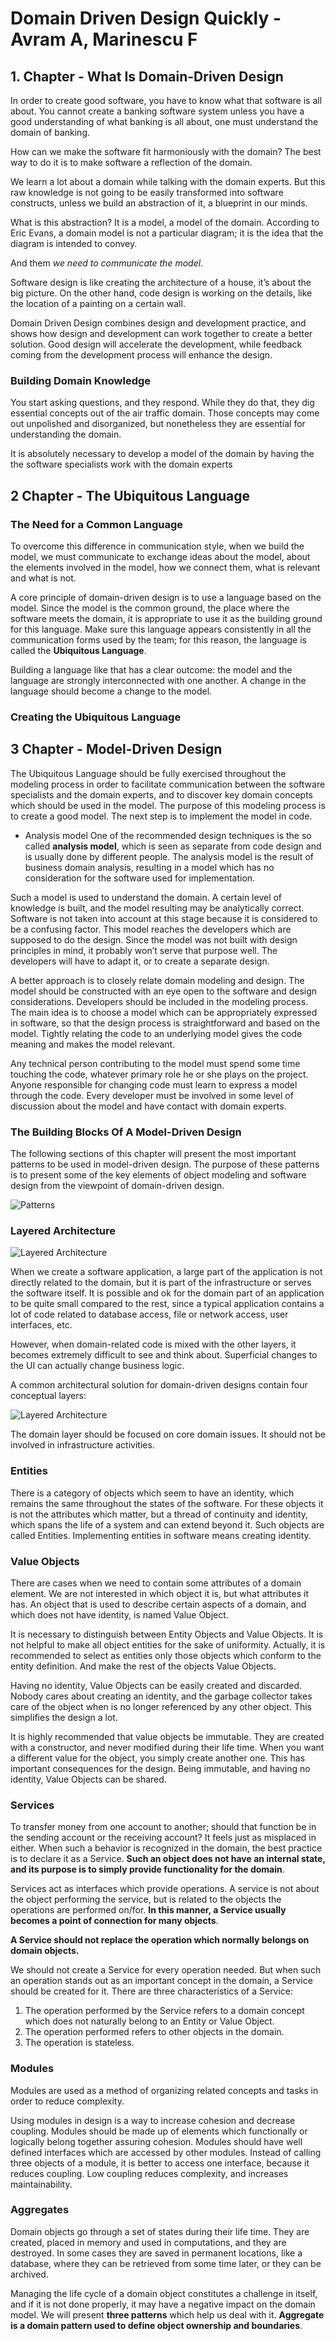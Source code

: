 # Domain Driven Design Quickly - Avram A, Marinescu F

## 1. Chapter - What Is Domain-Driven Design
In order to create good software, you have to know what that software is all about. You cannot create a banking software system unless you have a good understanding of what banking is all about, one must understand the domain of banking.

How can we make the software fit harmoniously with the domain? The best way to do it is to make software a reflection of the domain.

We learn a lot about a domain while talking with the domain experts. But this raw knowledge is not going to be easily transformed into software constructs, unless we build an abstraction of it, a blueprint in our minds.

What is this abstraction? It is a model, a model
of the domain. According to Eric Evans, a domain model is not a particular diagram; it is the idea that the diagram is intended to convey.

And them _we need to communicate the model_.

Software design is like creating the architecture of a house, it’s about the big picture. On the other hand, code design is working on the details, like the location of a painting on a certain wall.

Domain Driven Design combines design and development practice, and shows how design and development can work together to create a better solution. Good design will accelerate the development, while feedback coming from the development process will enhance the design.

### Building Domain Knowledge
You start asking questions, and they respond. While they do that, they dig essential concepts out of the air traffic domain. Those concepts may come out unpolished and disorganized, but nonetheless they are essential for understanding the domain.

It is absolutely necessary to develop a model of the domain by having the the software specialists work with the domain experts

## 2 Chapter - The Ubiquitous Language

### The Need for a Common Language
To overcome this difference in communication style, when we build the model, we must communicate to exchange ideas about the model, about the elements involved in the model, how we connect them, what is relevant and what is not.

A core principle of domain-driven design is to use a language based on the model. Since the model is the common ground, the place where the software meets the domain, it is appropriate to use it as the building ground for this language. Make sure this language appears consistently in all the communication forms used by the team; for this reason, the language is called the **Ubiquitous Language**.

Building a language like that has a clear outcome: the model and the language are strongly interconnected with one another. A change in the language should become a change to the model.

### Creating the Ubiquitous Language

## 3 Chapter - Model-Driven Design
The Ubiquitous Language should be fully exercised throughout the modeling process in order to facilitate communication between the software specialists and the domain experts, and to discover key domain concepts which should be used in the model. The purpose of this modeling process is to create a good model. The next step is to implement the model in code.

- Analysis model
One of the recommended design techniques is the so called **analysis model**, which is seen as separate from code design and is usually done by different people. The analysis model is the result of business domain analysis, resulting in a model which has no consideration for the software used for implementation.

Such a model is used to understand the domain. A certain level of knowledge is built, and the model resulting may be analytically correct. Software is not taken into account at this stage because it is considered to be a confusing factor. This model reaches the developers which are supposed to do the design. Since the model was not built with design principles in mind, it probably won’t serve that purpose well. The developers will have to adapt it, or to create a separate design.

A better approach is to closely relate domain modeling and design. The model should be constructed with an eye open to the software and design considerations. Developers should be included in the modeling process. The main idea is to choose a model which can be appropriately expressed in software, so that the design process is straightforward and based on the model. Tightly relating the code to an underlying model gives the code meaning and makes the model relevant.

Any technical person contributing to the model must spend some time touching the code, whatever primary role he or she plays on the project. Anyone responsible for changing code must learn to express a model through the code. Every developer must be involved in some level of discussion about the model and have contact with domain experts.

### The Building Blocks Of A Model-Driven Design
The following sections of this chapter will present the most important patterns to be used in model-driven design. The purpose of these patterns is to present some of the key elements of object modeling and software design from the viewpoint of domain-driven design.

![Patterns](images/ddd/ddd-patern.png)

### Layered Architecture

![Layered Architecture](images/ddd/layered-architecture.png)

When we create a software application, a large part of the application is not directly related to the domain, but it is part of the infrastructure or serves the software itself. It is possible and ok for the domain part of an application to be quite small compared to the rest, since a typical application contains a lot of code related to database access, file or network access, user interfaces, etc.

However, when domain-related code is mixed with the other layers, it becomes extremely difficult to see and think about. Superficial changes to the UI can actually change business logic.

A common architectural solution for domain-driven designs contain four conceptual layers:


![Layered Architecture](images/ddd/ddd-layers.png)

The domain layer should be focused on core domain issues. It should not be involved in infrastructure activities.

### Entities
There is a category of objects which seem to have an identity, which remains the same throughout the states of the software. For these objects it is not the attributes which matter, but a thread of continuity and identity, which spans the life of a system and can extend beyond it. Such objects are called Entities. Implementing entities in software means creating identity.

### Value Objects
There are cases when we need to contain some attributes of a domain element. We are not interested in which object it is, but what attributes it has. An object that is used to describe certain aspects of a domain, and which does not have identity, is named Value Object.

It is necessary to distinguish between Entity Objects and Value Objects. It is not helpful to make all object entities for the sake of uniformity. Actually, it is recommended to select as entities only those objects which conform to the entity definition. And make the rest of the objects Value Objects.

Having no identity, Value Objects can be easily created and discarded. Nobody cares about creating an identity, and the garbage collector takes care of the object when is no longer referenced by any other object. This simplifies the design a lot.

It is highly recommended that value objects be immutable. They are created with a constructor, and never modified during their life time. When you want a different value for the object, you simply create another one. This has important consequences for the design. Being immutable, and having no identity, Value Objects can be shared.

### Services
To transfer money from one account to another; should that function be in the sending account or the receiving account? It feels just as misplaced in either. When such a behavior is recognized in the domain, the best practice is to declare it as a Service. **Such an object does not have an internal state, and its purpose is to simply provide functionality for the domain**.

Services act as interfaces which provide operations. A service is not about the object performing the service, but is related to the objects the operations are performed on/for. **In this manner, a Service usually becomes a
point of connection for many objects**. 

**A Service should not replace the operation which normally belongs on domain objects.**

We should not create a Service for every operation needed. But when such an operation stands out as an important concept in the domain, a Service should be created for it. There are three characteristics of a Service:

1. The operation performed by the Service refers to a domain concept which does not naturally belong to an Entity or Value Object.
2. The operation performed refers to other objects in the domain.
3. The operation is stateless.

### Modules
Modules are used as a method of organizing related concepts and tasks in order to reduce complexity.

Using modules in design is a way to increase cohesion and decrease coupling. Modules should be made up of elements which functionally or logically belong together assuring cohesion. Modules should have well defined interfaces which are accessed by other modules. Instead of calling three objects of a module, it is better to access one interface, because it reduces coupling. Low coupling reduces complexity, and increases maintainability.

### Aggregates
Domain objects go through a set of states during their life time. They are created, placed in memory and used in computations, and they are destroyed. In some cases they are saved in permanent locations, like a database, where they can be retrieved from some time later, or they can be archived.

Managing the life cycle of a domain object constitutes a challenge in itself, and if it is not done properly, it may have a negative impact on the domain model. We will present **three patterns** which help us deal with it. **Aggregate is a domain pattern used to define object ownership and boundaries**.